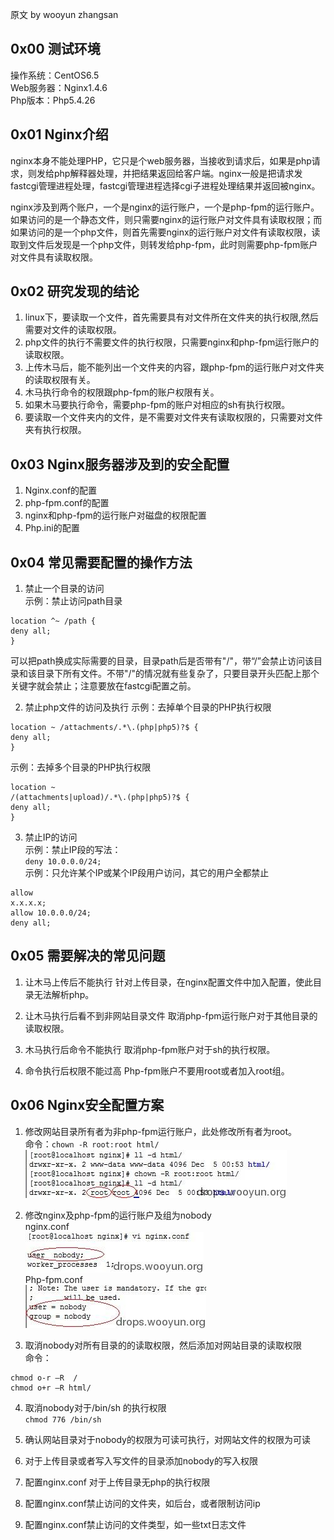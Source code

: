 原文 by wooyun zhangsan  

## 0x00 测试环境

操作系统：CentOS6.5  
Web服务器：Nginx1.4.6  
Php版本：Php5.4.26  

## 0x01 Nginx介绍

nginx本身不能处理PHP，它只是个web服务器，当接收到请求后，如果是php请求，则发给php解释器处理，并把结果返回给客户端。nginx一般是把请求发fastcgi管理进程处理，fastcgi管理进程选择cgi子进程处理结果并返回被nginx。  

nginx涉及到两个账户，一个是nginx的运行账户，一个是php-fpm的运行账户。如果访问的是一个静态文件，则只需要nginx的运行账户对文件具有读取权限；而如果访问的是一个php文件，则首先需要nginx的运行账户对文件有读取权限，读取到文件后发现是一个php文件，则转发给php-fpm，此时则需要php-fpm账户对文件具有读取权限。  

## 0x02 研究发现的结论

1. linux下，要读取一个文件，首先需要具有对文件所在文件夹的执行权限,然后需要对文件的读取权限。 
2. php文件的执行不需要文件的执行权限，只需要nginx和php-fpm运行账户的读取权限。 
3. 上传木马后，能不能列出一个文件夹的内容，跟php-fpm的运行账户对文件夹的读取权限有关。 
4. 木马执行命令的权限跟php-fpm的账户权限有关。 
5. 如果木马要执行命令，需要php-fpm的账户对相应的sh有执行权限。 
6. 要读取一个文件夹内的文件，是不需要对文件夹有读取权限的，只需要对文件夹有执行权限。 

## 0x03 Nginx服务器涉及到的安全配置

1. Nginx.conf的配置 
2. php-fpm.conf的配置 
3. nginx和php-fpm的运行账户对磁盘的权限配置 
4. Php.ini的配置 

## 0x04 常见需要配置的操作方法

1. 禁止一个目录的访问  
示例：禁止访问path目录  
```
location ^~ /path { 
deny all; 
} 
```
可以把path换成实际需要的目录，目录path后是否带有"/"，带“/”会禁止访问该目录和该目录下所有文件。不带"/"的情况就有些复杂了，只要目录开头匹配上那个关键字就会禁止；注意要放在fastcgi配置之前。  

2. 禁止php文件的访问及执行
示例：去掉单个目录的PHP执行权限  
```
location ~ /attachments/.*\.(php|php5)?$ { 
deny all; 
} 
```
示例：去掉多个目录的PHP执行权限  
```
location ~  
/(attachments|upload)/.*\.(php|php5)?$ { 
deny all; 
} 
```
3. 禁止IP的访问  
示例：禁止IP段的写法：    
`deny 10.0.0.0/24;`   
示例：只允许某个IP或某个IP段用户访问，其它的用户全都禁止  
```
allow  
x.x.x.x;  
allow 10.0.0.0/24;  
deny all; 
```

## 0x05 需要解决的常见问题

1. 让木马上传后不能执行
针对上传目录，在nginx配置文件中加入配置，使此目录无法解析php。  

2. 让木马执行后看不到非网站目录文件
取消php-fpm运行账户对于其他目录的读取权限。  

3. 木马执行后命令不能执行
取消php-fpm账户对于sh的执行权限。  

4. 命令执行后权限不能过高
Php-fpm账户不要用root或者加入root组。  

## 0x06 Nginx安全配置方案

1. 修改网站目录所有者为非php-fpm运行账户，此处修改所有者为root。    
命令：`chown -R root:root html/`   
![](../pictures/nginxconf1.jpg)  

2. 修改nginx及php-fpm的运行账户及组为nobody  
nginx.conf    
![](../pictures/nginxconf2.jpg)  
Php-fpm.conf    
![](../pictures/nginxconf3.jpg)    

3. 取消nobody对所有目录的的读取权限，然后添加对网站目录的读取权限  
命令：  
```
chmod o-r –R  /
chmod o+r –R html/
```
4. 取消nobody对于/bin/sh 的执行权限   
`chmod 776 /bin/sh`

5. 确认网站目录对于nobody的权限为可读可执行，对网站文件的权限为可读  

6. 对于上传目录或者写入写文件的目录添加nobody的写入权限  

7. 配置nginx.conf 对于上传目录无php的执行权限

8. 配置nginx.conf禁止访问的文件夹，如后台，或者限制访问ip

9. 配置nginx.conf禁止访问的文件类型，如一些txt日志文件